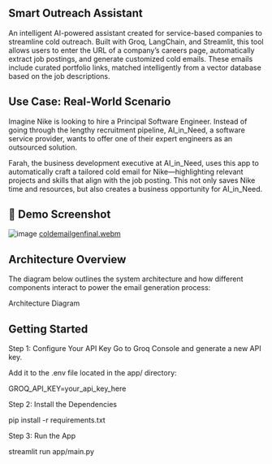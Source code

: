 ## Smart Outreach Assistant
An intelligent AI-powered assistant created for service-based companies to streamline cold outreach. Built with Groq, LangChain, and Streamlit, this tool allows users to enter the URL of a company’s careers page, automatically extract job postings, and generate customized cold emails. These emails include curated portfolio links, matched intelligently from a vector database based on the job descriptions.

## Use Case: Real-World Scenario
Imagine Nike is looking to hire a Principal Software Engineer. Instead of going through the lengthy recruitment pipeline, AI_in_Need, a software service provider, wants to offer one of their expert engineers as an outsourced solution.

Farah, the business development executive at AI_in_Need, uses this app to automatically craft a tailored cold email for Nike—highlighting relevant projects and skills that align with the job posting. This not only saves Nike time and resources, but also creates a business opportunity for AI_in_Need.

## 📸 Demo Screenshot
![image](https://github.com/user-attachments/assets/df906e0b-4f9b-4d11-a690-62eebbcd30f1)
[coldemailgenfinal.webm](https://github.com/user-attachments/assets/bbc79a11-085f-441d-8535-83cca51abd3f)


## Architecture Overview
The diagram below outlines the system architecture and how different components interact to power the email generation process:


 Architecture Diagram


## Getting Started
Step 1: Configure Your API Key
Go to Groq Console and generate a new API key.

Add it to the .env file located in the app/ directory:

GROQ_API_KEY=your_api_key_here

Step 2: Install the Dependencies

pip install -r requirements.txt

Step 3: Run the App

streamlit run app/main.py

